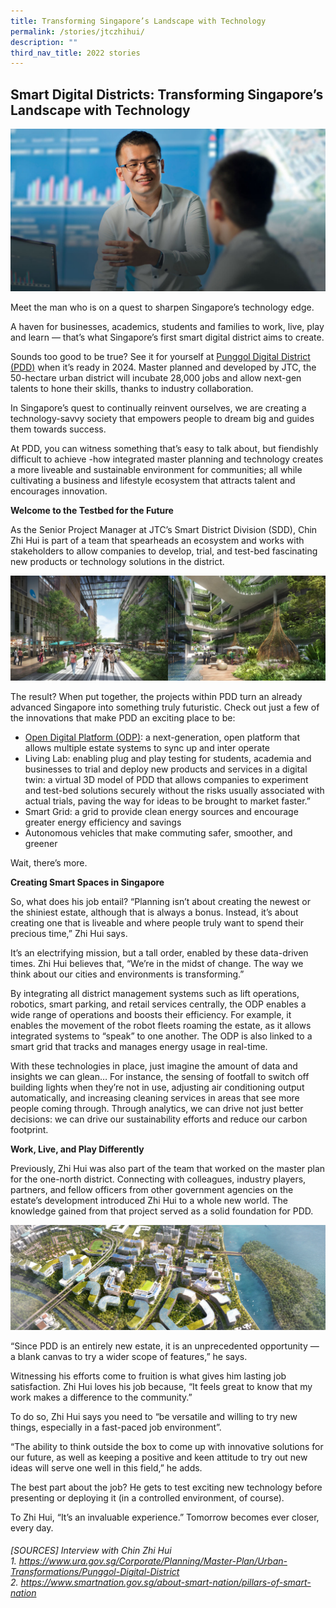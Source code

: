 ```yaml
---
title: Transforming Singapore’s Landscape with Technology
permalink: /stories/jtczhihui/
description: ""
third_nav_title: 2022 stories
---
```

## Smart Digital Districts: Transforming Singapore’s Landscape with Technology

![](/images/stories/2022%20stories/transforming%20sg/transform%20sg%201.jpg)

Meet the man who is on a quest to sharpen Singapore’s technology edge.

A haven for businesses, academics, students and families to work, live, play and learn — that’s what Singapore’s first smart digital district aims to create.

Sounds too good to be true? See it for yourself at [Punggol Digital District (PDD)](https://estates.jtc.gov.sg/pdd?utm_source=ste_website&utm_medium=digital&utm_campaign=202203_ste_campaign_feature_zh&utm_term=pdd_homepage) when it’s ready in 2024. Master planned and developed by JTC, the 50-hectare urban district will incubate 28,000 jobs and allow next-gen talents to hone their skills, thanks to industry collaboration.

In Singapore’s quest to continually reinvent ourselves, we are creating a technology-savvy society that empowers people to dream big and guides them towards success.

At PDD, you can witness something that’s easy to talk about, but fiendishly difficult to achieve -how integrated master planning and technology creates a more liveable and sustainable environment for communities; all while cultivating a business and lifestyle ecosystem that attracts talent and encourages innovation.

**Welcome to the Testbed for the Future**

As the Senior Project Manager at JTC’s Smart District Division (SDD), Chin Zhi Hui is part of a team that spearheads an ecosystem and works with stakeholders to allow companies to develop, trial, and test-bed fascinating new products or technology solutions in the district.

![](/images/stories/2022%20stories/transforming%20sg/transform%20sg%202%20.png)

The result? When put together, the projects within PDD turn an already advanced Singapore into something truly futuristic. Check out just a few of the innovations that make PDD an exciting place to be:
* [Open Digital Platform (ODP)](https://www.jtc.gov.sg/about-jtc/news-and-stories/feature-stories/open-digital-platform-the-digital-backbone-of-pdd?utm_source=ste_website&utm_medium=digital&utm_campaign=202203_ste_campaign_feature_zh&utm_term=odp_story): a next-generation, open platform that allows multiple estate systems to sync up and inter operate
*	Living Lab: enabling plug and play testing for students, academia and businesses to trial and deploy new products and services in a digital twin: a virtual 3D model of PDD that allows companies to experiment and test-bed solutions securely without the risks usually associated with actual trials, paving the way for ideas to be brought to market faster.”
*	Smart Grid: a grid to provide clean energy sources and encourage greater energy efficiency and savings
*	Autonomous vehicles that make commuting safer, smoother, and greener

Wait, there’s more.

**Creating Smart Spaces in Singapore**

So, what does his job entail? “Planning isn’t about creating the newest or the shiniest estate, although that is always a bonus. Instead, it’s about creating one that is liveable and where people truly want to spend their precious time,” Zhi Hui says.

It’s an electrifying mission, but a tall order, enabled by these data-driven times. Zhi Hui believes that, “We’re in the midst of change. The way we think about our cities and environments is transforming.”

By integrating all district management systems such as lift operations, robotics, smart parking, and retail services centrally, the ODP enables a wide range of operations and boosts their efficiency. For example, it enables the movement of the robot fleets roaming the estate, as it allows integrated systems to “speak” to one another. The ODP is also linked to a smart grid that tracks and manages energy usage in real-time.

With these technologies in place, just imagine the amount of data and insights we can glean…
For instance, the sensing of footfall to switch off building lights when they’re not in use, adjusting air conditioning output automatically, and increasing cleaning services in areas that see more people coming through. Through analytics, we can drive not just better decisions: we can drive our sustainability efforts and reduce our carbon footprint.

**Work, Live, and Play Differently**

Previously, Zhi Hui was also part of the team that worked on the master plan for the one-north district. Connecting with colleagues, industry players, partners, and fellow officers from other government agencies on the estate’s development introduced Zhi Hui to a whole new world. The knowledge gained from that project served as a solid foundation for PDD.

![](/images/stories/2022%20stories/transforming%20sg/transform%20sg%203.png)

“Since PDD is an entirely new estate, it is an unprecedented opportunity — a blank canvas to try a wider scope of features,” he says.

Witnessing his efforts come to fruition is what gives him lasting job satisfaction. Zhi Hui loves his job because, “It feels great to know that my work makes a difference to the community.”

To do so, Zhi Hui says you need to “be versatile and willing to try new things, especially in a fast-paced job environment”.

“The ability to think outside the box to come up with innovative solutions for our future, as well as keeping a positive and keen attitude to try out new ideas will serve one well in this field,” he adds.

The best part about the job? He gets to test exciting new technology before presenting or deploying it (in a controlled environment, of course).

To Zhi Hui, “It’s an invaluable experience.” Tomorrow becomes ever closer, every day.

###### [SOURCES] Interview with Chin Zhi Hui <br> 1. https://www.ura.gov.sg/Corporate/Planning/Master-Plan/Urban-Transformations/Punggol-Digital-District <br> 2. https://www.smartnation.gov.sg/about-smart-nation/pillars-of-smart-nation